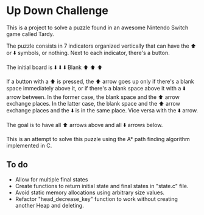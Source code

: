 # Up Down Challenge

This is a project to solve a puzzle found in an awesome Nintendo Switch game called Tardy.

The puzzle consists in 7 indicators organized vertically that can have the ⬆️ or ⬇️ symbols, or nothing.
Next to each indicator, there's a button.

The initial board is
⬇️
⬇️
⬇️
Blank
⬆️
⬆️
⬆️ 

If a button with a ⬆️ is pressed, the ⬆️ arrow goes up only if there's a blank space immediately above it, 
or if there's a blank space above it with a ⬇️ arrow between. 
In the former case, the blank space and the ⬆️ arrow exchange places.
In the latter case, the blank space and the ⬆️ arrow exchange places and the ⬇️ is in the same place.
Vice versa with the ⬇️ arrow.

The goal is to have all ⬆️ arrows above and all ⬇️ arrows below.


This is an attempt to solve this puzzle using the A* path finding algorithm implemented in C.

## To do
- Allow for multiple final states
- Create functions to return initial state and final states in "state.c" file.
- Avoid static memory allocations using arbitrary size values.
- Refactor "head_decrease_key" function to work without creating another Heap and deleting.